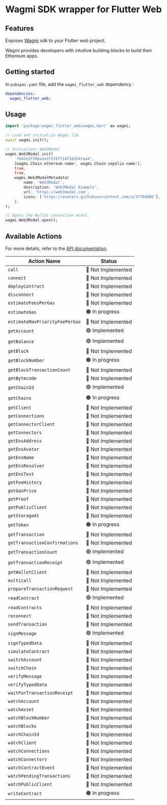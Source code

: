 # Wagmi SDK wrapper for Flutter Web

## Features

Exposes [Wagmi](https://wagmi.sh/) sdk to your Flutter web project.

Wagmi provides developers with intuitive building blocks to build their Ethereum apps.

## Getting started

In `pubspec.yaml` file, add the `wagmi_flutter_web` dependency :

```yaml
dependencies:
  wagmi_flutter_web:
```


## Usage


```dart
import 'package:wagmi_flutter_web/wagmi.dart' as wagmi;

// Load and initialize Wagmi lib.
await wagmi.init();

// Initializes Web3Modal
wagmi.Web3Modal.init(
    'f642e3f39ba3e375f8f714f18354faa4',
    [wagmi.Chain.ethereum.name!, wagmi.Chain.sepolia.name!],
    true,
    true,
    wagmi.Web3ModalMetadata(
        name: 'Web3Modal',
        description: 'Web3Modal Example',
        url: 'https://web3modal.com',
        icons: ['https://avatars.githubusercontent.com/u/37784886'],
    ),
);

// Opens the Wallet connection modal.
wagmi.Web3Modal.open();
```


## Available Actions

For more details, refer to the [API documentation](https://wagmi.sh/core/api/actions).

| Action Name                    | Status            |
| ------------------------------ | ----------------- |
| `call`                         | 🔴 Not Implemented |
| `connect`                      | 🔴 Not Implemented |
| `deployContract`               | 🔴 Not Implemented |
| `disconnect`                   | 🔴 Not Implemented |
| `estimateFeesPerGas`           | 🔴 Not Implemented |
| `estimateGas`                  | 🟠 In progress     |
| `estimateMaxPriorityFeePerGas` | 🔴 Not Implemented |
| `getAccount`                   | 🟢 Implemented     |
| `getBalance`                   | 🟢 Implemented     |
| `getBlock`                     | 🔴 Not Implemented |
| `getBlockNumber`               | 🟠 In progress     |
| `getBlockTransactionCount`     | 🔴 Not Implemented |
| `getBytecode`                  | 🔴 Not Implemented |
| `getChainId`                   | 🟢 Implemented     |
| `getChains`                    | 🟠 In progress     |
| `getClient`                    | 🔴 Not Implemented |
| `getConnections`               | 🔴 Not Implemented |
| `getConnectorClient`           | 🔴 Not Implemented |
| `getConnectors`                | 🔴 Not Implemented |
| `getEnsAddress`                | 🔴 Not Implemented |
| `getEnsAvatar`                 | 🔴 Not Implemented |
| `getEnsName`                   | 🔴 Not Implemented |
| `getEnsResolver`               | 🔴 Not Implemented |
| `getEnsText`                   | 🔴 Not Implemented |
| `getFeeHistory`                | 🔴 Not Implemented |
| `getGasPrice`                  | 🔴 Not Implemented |
| `getProof`                     | 🔴 Not Implemented |
| `getPublicClient`              | 🔴 Not Implemented |
| `getStorageAt`                 | 🔴 Not Implemented |
| `getToken`                     | 🟠 In progress     |
| `getTransaction`               | 🔴 Not Implemented |
| `getTransactionConfirmations`  | 🔴 Not Implemented |
| `getTransactionCount`          | 🟢 Implemented     |
| `getTransactionReceipt`        | 🟢 Implemented     |
| `getWalletClient`              | 🔴 Not Implemented |
| `multicall`                    | 🔴 Not Implemented |
| `prepareTransactionRequest`    | 🔴 Not Implemented |
| `readContract`                 | 🟢 Implemented     |
| `readContracts`                | 🔴 Not Implemented |
| `reconnect`                    | 🔴 Not Implemented |
| `sendTransaction`              | 🔴 Not Implemented |
| `signMessage`                  | 🟢 Implemented     |
| `signTypedData`                | 🔴 Not Implemented |
| `simulateContract`             | 🔴 Not Implemented |
| `switchAccount`                | 🔴 Not Implemented |
| `switchChain`                  | 🔴 Not Implemented |
| `verifyMessage`                | 🔴 Not Implemented |
| `verifyTypedData`              | 🔴 Not Implemented |
| `waitForTransactionReceipt`    | 🔴 Not Implemented |
| `watchAccount`                 | 🔴 Not Implemented |
| `watchAsset`                   | 🔴 Not Implemented |
| `watchBlockNumber`             | 🔴 Not Implemented |
| `watchBlocks`                  | 🔴 Not Implemented |
| `watchChainId`                 | 🔴 Not Implemented |
| `watchClient`                  | 🔴 Not Implemented |
| `watchConnections`             | 🔴 Not Implemented |
| `watchConnectors`              | 🔴 Not Implemented |
| `watchContractEvent`           | 🔴 Not Implemented |
| `watchPendingTransactions`     | 🔴 Not Implemented |
| `watchPublicClient`            | 🔴 Not Implemented |
| `writeContract`                | 🟠 In progress     |



